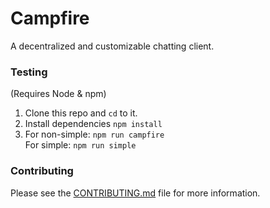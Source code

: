 # Campfire
A decentralized and customizable chatting client.

### Testing
(Requires Node & npm)

 1. Clone this repo and `cd` to it.
 2. Install dependencies `npm install`
 3. For non-simple: `npm run campfire`<br>
    For simple: `npm run simple`

### Contributing
Please see the [CONTRIBUTING.md](CONTRIBUTING.md) file for more information.
